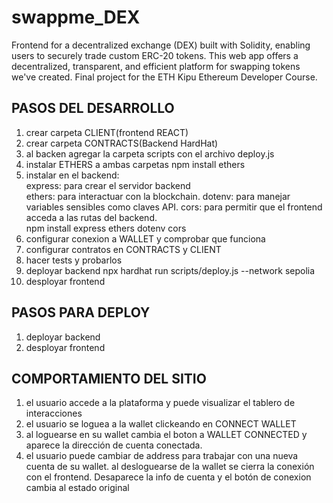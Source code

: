 # swappme_DEX
Frontend for a decentralized exchange (DEX) built with Solidity, enabling users to securely trade custom ERC-20 tokens. This web app offers a decentralized, transparent, and efficient platform for swapping tokens we've created. Final project for the ETH Kipu Ethereum Developer Course.

## PASOS DEL DESARROLLO
1. crear carpeta CLIENT(frontend REACT) 
2. crear carpeta CONTRACTS(Backend HardHat) 
3. al backen agregar la carpeta scripts con el archivo deploy.js
4. instalar ETHERS a ambas carpetas 
    npm install ethers
5. instalar en el backend:  
    express: para crear el servidor backend  
    ethers: para interactuar con la blockchain.
    dotenv: para manejar variables sensibles como claves API.
    cors: para permitir que el frontend acceda a las rutas del backend.      
        npm install express ethers dotenv cors
6. configurar conexion a WALLET y comprobar que funciona
7. configurar contratos en CONTRACTS y CLIENT
8. hacer tests y probarlos
9. deployar backend
    npx hardhat run scripts/deploy.js --network sepolia
10. desployar frontend

## PASOS PARA DEPLOY
1. deployar backend
2. desployar frontend


## COMPORTAMIENTO DEL SITIO

1. el usuario accede a la plataforma y puede visualizar el tablero de interacciones
2. el usuario se loguea a la wallet clickeando en CONNECT WALLET
3. al loguearse en su wallet cambia el boton a WALLET CONNECTED y aparece la dirección de cuenta conectada.
4. el usuario puede cambiar de address para trabajar con una nueva cuenta de su wallet.
al desloguearse de la wallet se cierra la conexión con el frontend. Desaparece la info de cuenta y el botón de conexion cambia al estado original